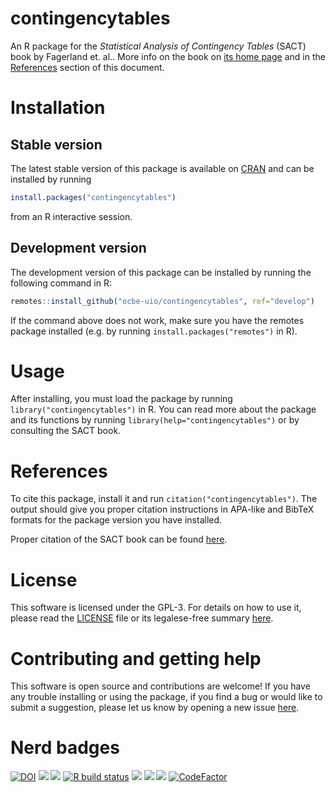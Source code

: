 # contingencytables

An R package for the _Statistical Analysis of Contingency Tables_ (SACT) book by Fagerland et. al.. More info on the book on [its home page](https://contingencytables.com/) and in the [References](#references) section of this document.

# Installation

## Stable version

The latest stable version of this package is available on [CRAN](https://cran.r-project.org/package=contingencytables) and can be installed by running

```r
install.packages("contingencytables")
```

from an R interactive session.

## Development version

The development version of this package can be installed by running the following command in R:

```r
remotes::install_github("ocbe-uio/contingencytables", ref="develop")
```

If the command above does not work, make sure you have the remotes package installed (e.g. by running `install.packages("remotes")` in R).

# Usage

After installing, you must load the package by running `library("contingencytables")` in R. You can read more about the package and its functions by running `library(help="contingencytables")` or by consulting the SACT book.

# References

To cite this package, install it and run `citation("contingencytables")`. The output should give you proper citation instructions in APA-like and BibTeX formats for the package version you have installed.

Proper citation of the SACT book can be found [here](https://contingencytables.com/how-to-cite).

# License

This software is licensed under the GPL-3. For details on how to use it, please read the [LICENSE](LICENSE) file or its legalese-free summary [here](https://tldrlegal.com/license/gnu-general-public-license-v3-(gpl-3)).

# Contributing and getting help

This software is open source and contributions are welcome! If you have any trouble installing or using the package, if you find a bug or would like to submit a suggestion, please let us know by opening a new issue [here](https://github.com/ocbe-uio/contingencytables/issues).

# Nerd badges

[![DOI](https://zenodo.org/badge/293482399.svg)](https://zenodo.org/badge/latestdoi/293482399)
[![](https://www.r-pkg.org/badges/version/contingencytables)](https://cran.r-project.org/package=contingencytables)
[![](https://img.shields.io/badge/lifecycle-stable-brightgreen.svg)](https://lifecycle.r-lib.org/articles/stages.html#stable)
[![R build status](https://github.com/ocbe-uio/contingencytables/workflows/R-CMD-check/badge.svg)](https://github.com/ocbe-uio/contingencytables/actions)
[![](https://img.shields.io/github/last-commit/ocbe-uio/contingencytables.svg)](https://github.com/ocbe-uio/contingencytables/commits/develop)
[![](https://img.shields.io/github/languages/code-size/ocbe-uio/contingencytables.svg)](https://github.com/ocbe-uio/contingencytables)
[![](https://codecov.io/gh/ocbe-uio/contingencytables/branch/develop/graph/badge.svg)](https://codecov.io/gh/ocbe-uio/contingencytables)
[![CodeFactor](https://www.codefactor.io/repository/github/ocbe-uio/contingencytables/badge)](https://www.codefactor.io/repository/github/ocbe-uio/contingencytables)
